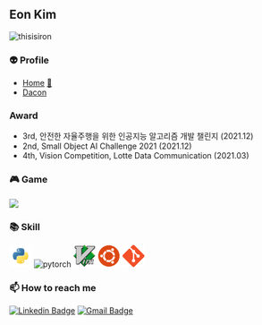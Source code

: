 
## Eon Kim
<p align="left"> <img src="https://komarev.com/ghpvc/?username=thisisiron" alt="thisisiron" /> </p>

### 👽 Profile
- [Home](https://thisisiron.github.io/) [🏡](https://thisisiron.github.io/)
- [Dacon](https://dacon.io/myprofile/90663/home)

### Award
- 3rd, 안전한 자율주행을 위한 인공지능 알고리즘 개발 챌린지 (2021.12)
- 2nd, Small Object AI Challenge 2021 (2021.12)
- 4th, Vision Competition, Lotte Data Communication (2021.03)

### 🎮 Game
<img align="center" src="http://mazassumnida.wtf/api/v2/generate_badge?boj=simpleisthebest"/>


### 📚 Skill
<p align="left">
  <img src="https://raw.githubusercontent.com/github/explore/80688e429a7d4ef2fca1e82350fe8e3517d3494d/topics/python/python.png" alt="python" width="40" height="40"/>
  <img src="https://www.vectorlogo.zone/logos/pytorch/pytorch-icon.svg" alt="pytorch" width="40" height="40"/>
  
  <img src="https://github.com/devicons/devicon/blob/master/icons/vim/vim-original.svg" width="40" height="40"/> 
  <img src="https://github.com/devicons/devicon/blob/master/icons/ubuntu/ubuntu-plain.svg" alt="linux" width="40" height="40"/>
  <img src="https://github.com/devicons/devicon/blob/master/icons/git/git-original.svg" width="40" height="40"/> 
</p>

### 📫 How to reach me
[![Linkedin Badge](https://img.shields.io/badge/-LinkedIn-blue?style=flat-square&logo=Linkedin&logoColor=white&link=https://www.linkedin.com/in/gyeong-hyeon-kim-3aa89817a/)](https://www.linkedin.com/in/%EC%9D%B4%EC%96%B8-%EA%B9%80-16a96415a/)
[![Gmail Badge](https://img.shields.io/badge/Gmail-d14836?style=flat-square&logo=Gmail&logoColor=white&link=mailto:leonardkkh@gmail.com)](mailto:kimiron518@gmail.com)
